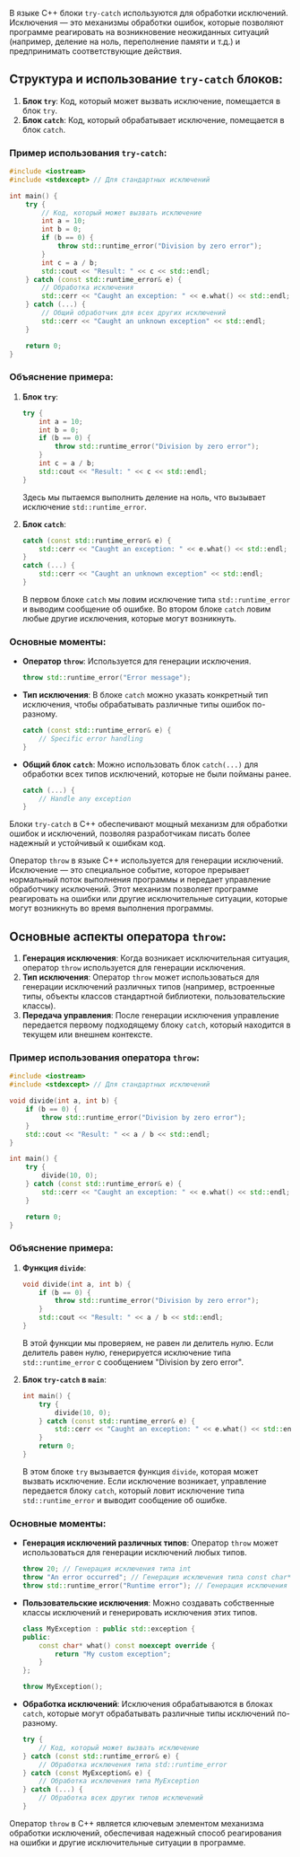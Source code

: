 

В языке C++ блоки `try-catch` используются для обработки исключений. Исключения — это механизмы обработки ошибок, которые позволяют программе реагировать на возникновение неожиданных ситуаций (например, деление на ноль, переполнение памяти и т.д.) и предпринимать соответствующие действия.

## Структура и использование `try-catch` блоков:

1. **Блок `try`**: Код, который может вызвать исключение, помещается в блок `try`.
2. **Блок `catch`**: Код, который обрабатывает исключение, помещается в блок `catch`.

### Пример использования `try-catch`:

```cpp
#include <iostream>
#include <stdexcept> // Для стандартных исключений

int main() {
    try {
        // Код, который может вызвать исключение
        int a = 10;
        int b = 0;
        if (b == 0) {
            throw std::runtime_error("Division by zero error");
        }
        int c = a / b;
        std::cout << "Result: " << c << std::endl;
    } catch (const std::runtime_error& e) {
        // Обработка исключения
        std::cerr << "Caught an exception: " << e.what() << std::endl;
    } catch (...) {
        // Общий обработчик для всех других исключений
        std::cerr << "Caught an unknown exception" << std::endl;
    }

    return 0;
}
```

### Объяснение примера:

1. **Блок `try`**:
   ```cpp
   try {
       int a = 10;
       int b = 0;
       if (b == 0) {
           throw std::runtime_error("Division by zero error");
       }
       int c = a / b;
       std::cout << "Result: " << c << std::endl;
   }
   ```
   Здесь мы пытаемся выполнить деление на ноль, что вызывает исключение `std::runtime_error`.

2. **Блок `catch`**:
   ```cpp
   catch (const std::runtime_error& e) {
       std::cerr << "Caught an exception: " << e.what() << std::endl;
   }
   catch (...) {
       std::cerr << "Caught an unknown exception" << std::endl;
   }
   ```
   В первом блоке `catch` мы ловим исключение типа `std::runtime_error` и выводим сообщение об ошибке. Во втором блоке `catch` ловим любые другие исключения, которые могут возникнуть.

### Основные моменты:

- **Оператор `throw`**: Используется для генерации исключения.
  ```cpp
  throw std::runtime_error("Error message");
  ```
- **Тип исключения**: В блоке `catch` можно указать конкретный тип исключения, чтобы обрабатывать различные типы ошибок по-разному.
  ```cpp
  catch (const std::runtime_error& e) {
      // Specific error handling
  }
  ```
- **Общий блок `catch`**: Можно использовать блок `catch(...)` для обработки всех типов исключений, которые не были пойманы ранее.
  ```cpp
  catch (...) {
      // Handle any exception
  }
  ```

Блоки `try-catch` в C++ обеспечивают мощный механизм для обработки ошибок и исключений, позволяя разработчикам писать более надежный и устойчивый к ошибкам код.


Оператор `throw` в языке C++ используется для генерации исключений. Исключение — это специальное событие, которое прерывает нормальный поток выполнения программы и передает управление обработчику исключений. Этот механизм позволяет программе реагировать на ошибки или другие исключительные ситуации, которые могут возникнуть во время выполнения программы.

## Основные аспекты оператора `throw`:

1. **Генерация исключения**: Когда возникает исключительная ситуация, оператор `throw` используется для генерации исключения.
2. **Тип исключения**: Оператор `throw` может использоваться для генерации исключений различных типов (например, встроенные типы, объекты классов стандартной библиотеки, пользовательские классы).
3. **Передача управления**: После генерации исключения управление передается первому подходящему блоку `catch`, который находится в текущем или внешнем контексте.

### Пример использования оператора `throw`:

```cpp
#include <iostream>
#include <stdexcept> // Для стандартных исключений

void divide(int a, int b) {
    if (b == 0) {
        throw std::runtime_error("Division by zero error");
    }
    std::cout << "Result: " << a / b << std::endl;
}

int main() {
    try {
        divide(10, 0);
    } catch (const std::runtime_error& e) {
        std::cerr << "Caught an exception: " << e.what() << std::endl;
    }

    return 0;
}
```

### Объяснение примера:

1. **Функция `divide`**:
   ```cpp
   void divide(int a, int b) {
       if (b == 0) {
           throw std::runtime_error("Division by zero error");
       }
       std::cout << "Result: " << a / b << std::endl;
   }
   ```
   В этой функции мы проверяем, не равен ли делитель нулю. Если делитель равен нулю, генерируется исключение типа `std::runtime_error` с сообщением "Division by zero error".

2. **Блок `try-catch` в `main`**:
   ```cpp
   int main() {
       try {
           divide(10, 0);
       } catch (const std::runtime_error& e) {
           std::cerr << "Caught an exception: " << e.what() << std::endl;
       }
       return 0;
   }
   ```
   В этом блоке `try` вызывается функция `divide`, которая может вызвать исключение. Если исключение возникает, управление передается блоку `catch`, который ловит исключение типа `std::runtime_error` и выводит сообщение об ошибке.

### Основные моменты:

- **Генерация исключений различных типов**: Оператор `throw` может использоваться для генерации исключений любых типов.
  ```cpp
  throw 20; // Генерация исключения типа int
  throw "An error occurred"; // Генерация исключения типа const char*
  throw std::runtime_error("Runtime error"); // Генерация исключения типа std::runtime_error
  ```

- **Пользовательские исключения**: Можно создавать собственные классы исключений и генерировать исключения этих типов.
  ```cpp
  class MyException : public std::exception {
  public:
      const char* what() const noexcept override {
          return "My custom exception";
      }
  };

  throw MyException();
  ```

- **Обработка исключений**: Исключения обрабатываются в блоках `catch`, которые могут обрабатывать различные типы исключений по-разному.
  ```cpp
  try {
      // Код, который может вызвать исключение
  } catch (const std::runtime_error& e) {
      // Обработка исключения типа std::runtime_error
  } catch (const MyException& e) {
      // Обработка исключения типа MyException
  } catch (...) {
      // Обработка всех других типов исключений
  }
  ```

Оператор `throw` в C++ является ключевым элементом механизма обработки исключений, обеспечивая надежный способ реагирования на ошибки и другие исключительные ситуации в программе.